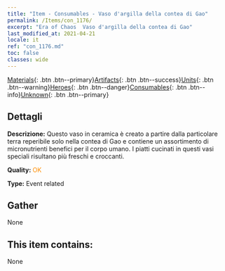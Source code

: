```yaml
---
title: "Item - Consumables - Vaso d'argilla della contea di Gao"
permalink: /Items/con_1176/
excerpt: "Era of Chaos  Vaso d'argilla della contea di Gao"
last_modified_at: 2021-04-21
locale: it
ref: "con_1176.md"
toc: false
classes: wide
---
```

 [Materials](/it/Items/){: .btn .btn--primary}[Artifacts](/it/Items/Artifacts/){: .btn .btn--success}[Units](/it/Items/Units/){: .btn .btn--warning}[Heroes](/it/Items/Heroes/){: .btn .btn--danger}[Consumables](/it/Items/Consumables/){: .btn .btn--info}[Unknown](/it/Items/Unknown/){: .btn .btn--primary}

## Dettagli
 **Descrizione:** Questo vaso in ceramica è creato a partire dalla particolare terra reperibile solo nella contea di Gao e contiene un assortimento di micronutrienti benefici per il corpo umano. I piatti cucinati in questi vasi speciali risultano più freschi e croccanti.

 **Quality:** <span style="color: #FF8C00">OK</span>

 **Type:** Event related

## Gather

  None

## This item contains:

  None

